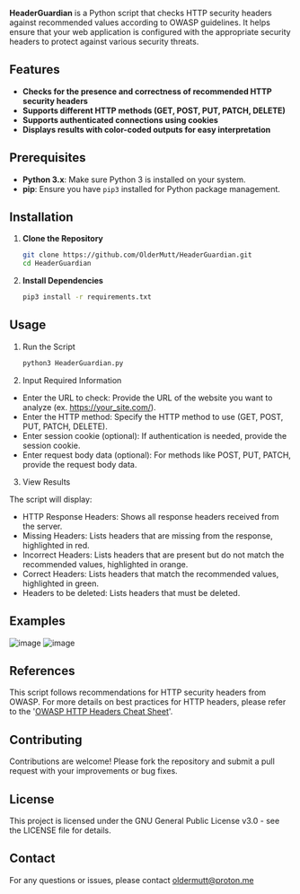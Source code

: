 
**HeaderGuardian** is a Python script that checks HTTP security headers against recommended values according to OWASP guidelines. It helps ensure that your web application is configured with the appropriate security headers to protect against various security threats.



## Features

- **Checks for the presence and correctness of recommended HTTP security headers**
- **Supports different HTTP methods (GET, POST, PUT, PATCH, DELETE)**
- **Supports authenticated connections using cookies**
- **Displays results with color-coded outputs for easy interpretation**

## Prerequisites

- **Python 3.x**: Make sure Python 3 is installed on your system.
- **pip**: Ensure you have `pip3` installed for Python package management.

## Installation

1. **Clone the Repository**

   ```bash
   git clone https://github.com/OlderMutt/HeaderGuardian.git
   cd HeaderGuardian
   
2. **Install Dependencies**

    ```bash
   pip3 install -r requirements.txt

## Usage

1. Run the Script

    ```bash
   python3 HeaderGuardian.py

2. Input Required Information

- Enter the URL to check: Provide the URL of the website you want to analyze (ex. https://your_site.com/).
- Enter the HTTP method: Specify the HTTP method to use (GET, POST, PUT, PATCH, DELETE).
- Enter session cookie (optional): If authentication is needed, provide the session cookie.
- Enter request body data (optional): For methods like POST, PUT, PATCH, provide the request body data.

3. View Results

  The script will display:

- HTTP Response Headers: Shows all response headers received from the server.
- Missing Headers: Lists headers that are missing from the response, highlighted in red.
- Incorrect Headers: Lists headers that are present but do not match the recommended values, highlighted in orange.
- Correct Headers: Lists headers that match the recommended values, highlighted in green.
- Headers to be deleted: Lists headers that must be deleted.
## Examples

![image](https://github.com/user-attachments/assets/4dbe65c8-1b4c-4dd8-b778-e91a56f9bd21)
![image](https://github.com/user-attachments/assets/c2fad20f-345f-4a0f-b9cb-8fe1092df175)

## References

This script follows recommendations for HTTP security headers from OWASP. For more details on best practices for HTTP headers, please refer to the '[OWASP HTTP Headers Cheat Sheet](https://cheatsheetseries.owasp.org/cheatsheets/HTTP_Headers_Cheat_Sheet.html)'.

## Contributing

Contributions are welcome! Please fork the repository and submit a pull request with your improvements or bug fixes.

## License

This project is licensed under the GNU General Public License v3.0 - see the LICENSE file for details.

## Contact

For any questions or issues, please contact oldermutt@proton.me

